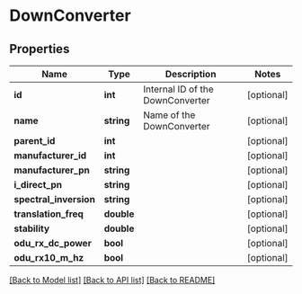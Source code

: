 # DownConverter

## Properties
Name | Type | Description | Notes
------------ | ------------- | ------------- | -------------
**id** | **int** | Internal ID of the DownConverter | [optional] 
**name** | **string** | Name of the DownConverter | [optional] 
**parent_id** | **int** |  | [optional] 
**manufacturer_id** | **int** |  | [optional] 
**manufacturer_pn** | **string** |  | [optional] 
**i_direct_pn** | **string** |  | [optional] 
**spectral_inversion** | **string** |  | [optional] 
**translation_freq** | **double** |  | [optional] 
**stability** | **double** |  | [optional] 
**odu_rx_dc_power** | **bool** |  | [optional] 
**odu_rx10_m_hz** | **bool** |  | [optional] 

[[Back to Model list]](../README.md#documentation-for-models) [[Back to API list]](../README.md#documentation-for-api-endpoints) [[Back to README]](../README.md)


